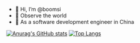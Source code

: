 - 👋 Hi, I’m @boomsi
- 👀 Observe the world
- 🌱 As a software development engineer in China

<!---
boomsi/boomsi is a ✨ special ✨ repository because its `README.md` (this file) appears on your GitHub profile.
You can click the Preview link to take a look at your changes.
--->

[![Anurag's GitHub stats](https://github-readme-stats.vercel.app/api?username=boomsi&hide=stars,contribs)](https://github.com/anuraghazra/github-readme-stats)
[![Top Langs](https://github-readme-stats.vercel.app/api/top-langs/?username=boomsi&layout=compact)](https://github.com/anuraghazra/github-readme-stats)
